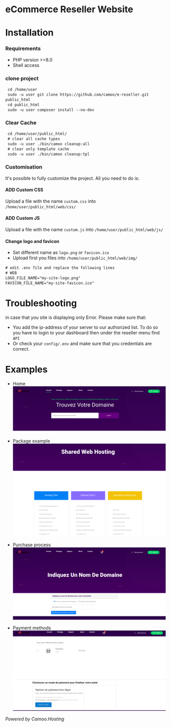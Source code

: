 # eCommerce Reseller Website

# Installation
### Requirements
* PHP version >=8.0
* Shell access

### clone project
```shell
 cd /home/user
 sudo -u user git clone https://github.com/camoo/e-reseller.git public_html
 cd public_html
 sudo -u user composer install --no-dev
```

### Clear Cache
```shell
 cd /home/user/public_html/
 # clear all cache types
 sudo -u user ./bin/camoo cleanup:all
 # clear only template cache
 sudo -u user ./bin/camoo cleanup:tpl
```

### Customisation
It's possible to fully customize the project. All you need to do is:

#### ADD Custom CSS
Upload a file with the name `custom.css` into `/home/user/public_html/web/css/`

#### ADD Custom JS
Upload a file with the name `custom.js` into `/home/user/public_html/web/js/`

#### Change logo and favicon
* Set different name as `logo.png` or `favicon.ico`
* Upload first you files into `/home/user/public_html/web/img/`
```shell
# edit .env file and replace the following lines
# WEB
LOGO_FILE_NAME="my-site-logo.png"
FAVICON_FILE_NAME="my-site-favicon.ico"
```

# Troubleshooting
in case that you site is displaying only Error.
Please make sure that:
* You add the ip-address of your server to our authorized list. To do so you have to login to your dashboard then under the reseller menu find `API`
* Or check your `config/.env` and make sure that you credentials are correct.

# Examples
* Home
![Home page](https://github.com/camoo/e-reseller/raw/master/Screenshot%20from%202022-12-18%2012-53-48.png)

* Package example
![Packages](https://github.com/camoo/e-reseller/raw/master/Screenshot%20from%202022-12-18%2012-55-02.png)

* Purchase process
![Purchase Package](https://github.com/camoo/e-reseller/raw/master/Screenshot%20from%202022-12-18%2012-55-44.png)

* Payment methods
![Payment method](https://github.com/camoo/e-reseller/raw/master/Screenshot%20from%202022-12-18%2012-56-26.png)

_Powered by Camoo.Hosting_
